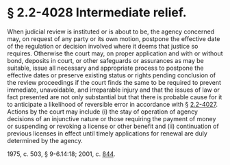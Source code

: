 # § 2.2-4028 Intermediate relief.

<p>When judicial review is instituted or is about to be, the agency concerned may, on request of any party or its own motion, postpone the effective date of the regulation or decision involved where it deems that justice so requires. Otherwise the court may, on proper application and with or without bond, deposits in court, or other safeguards or assurances as may be suitable, issue all necessary and appropriate process to postpone the effective dates or preserve existing status or rights pending conclusion of the review proceedings if the court finds the same to be required to prevent immediate, unavoidable, and irreparable injury and that the issues of law or fact presented are not only substantial but that there is probable cause for it to anticipate a likelihood of reversible error in accordance with § <a href='http://law.lis.virginia.gov/vacode/2.2-4027/'>2.2-4027</a>. Actions by the court may include (i) the stay of operation of agency decisions of an injunctive nature or those requiring the payment of money or suspending or revoking a license or other benefit and (ii) continuation of previous licenses in effect until timely applications for renewal are duly determined by the agency.</p><p>1975, c. 503, § 9-6.14:18; 2001, c. <a href='http://lis.virginia.gov/cgi-bin/legp604.exe?011+ful+CHAP0844'>844</a>.</p>